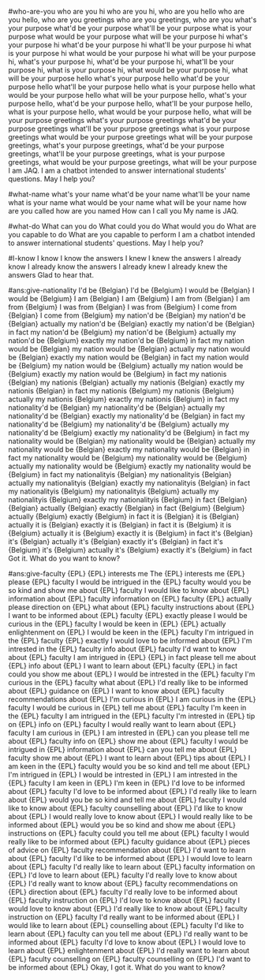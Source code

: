 #who-are-you
who are you
hi  who are you
hi,  who are you
hello  who are you
hello,  who are you
greetings  who are you
greetings,  who are you
what's your purpose
what'd be your purpose
what'll be your purpose
what is your purpose
what would be your purpose
what will be your purpose
hi  what's your purpose
hi  what'd be your purpose
hi  what'll be your purpose
hi  what is your purpose
hi  what would be your purpose
hi  what will be your purpose
hi,  what's your purpose
hi,  what'd be your purpose
hi,  what'll be your purpose
hi,  what is your purpose
hi,  what would be your purpose
hi,  what will be your purpose
hello  what's your purpose
hello  what'd be your purpose
hello  what'll be your purpose
hello  what is your purpose
hello  what would be your purpose
hello  what will be your purpose
hello,  what's your purpose
hello,  what'd be your purpose
hello,  what'll be your purpose
hello,  what is your purpose
hello,  what would be your purpose
hello,  what will be your purpose
greetings  what's your purpose
greetings  what'd be your purpose
greetings  what'll be your purpose
greetings  what is your purpose
greetings  what would be your purpose
greetings  what will be your purpose
greetings,  what's your purpose
greetings,  what'd be your purpose
greetings,  what'll be your purpose
greetings,  what is your purpose
greetings,  what would be your purpose
greetings,  what will be your purpose
I am JAQ. I am a chatbot intended to answer international students' questions. May I help you?

#what-name
what's your name
what'd be your name
what'll be your name
what is your name
what would be your name
what will be your name
how are you called
how are you named
How can I call you
My name is JAQ.

#what-do
What can you do
What could you do
What would you do
What are you capable to do
What are you capable to perform
I am a chatbot intended to answer international students' questions. May I help you?

#I-know
I know
I know the answers
I knew
I knew the answers
I already know
I already know the answers
I already knew
I already knew the answers
Glad to hear that.

#ans:give-nationality
I'd be {Belgian}
I'd be {Belgium}
I would be {Belgian}
I would be {Belgium}
I am {Belgian}
I am {Belgium}
I am from {Belgian}
I am from {Belgium}
I was from {Belgian}
I was from {Belgium}
I come from {Belgian}
I come from {Belgium}
my nation'd be {Belgian}
my nation'd be {Belgian} actually
my nation'd be {Belgian} exactly
my nation'd be {Belgian} in fact
my nation'd be {Belgium}
my nation'd be {Belgium} actually
my nation'd be {Belgium} exactly
my nation'd be {Belgium} in fact
my nation would be {Belgian}
my nation would be {Belgian} actually
my nation would be {Belgian} exactly
my nation would be {Belgian} in fact
my nation would be {Belgium}
my nation would be {Belgium} actually
my nation would be {Belgium} exactly
my nation would be {Belgium} in fact
my nationis {Belgian}
my nationis {Belgian} actually
my nationis {Belgian} exactly
my nationis {Belgian} in fact
my nationis {Belgium}
my nationis {Belgium} actually
my nationis {Belgium} exactly
my nationis {Belgium} in fact
my nationality'd be {Belgian}
my nationality'd be {Belgian} actually
my nationality'd be {Belgian} exactly
my nationality'd be {Belgian} in fact
my nationality'd be {Belgium}
my nationality'd be {Belgium} actually
my nationality'd be {Belgium} exactly
my nationality'd be {Belgium} in fact
my nationality would be {Belgian}
my nationality would be {Belgian} actually
my nationality would be {Belgian} exactly
my nationality would be {Belgian} in fact
my nationality would be {Belgium}
my nationality would be {Belgium} actually
my nationality would be {Belgium} exactly
my nationality would be {Belgium} in fact
my nationalityis {Belgian}
my nationalityis {Belgian} actually
my nationalityis {Belgian} exactly
my nationalityis {Belgian} in fact
my nationalityis {Belgium}
my nationalityis {Belgium} actually
my nationalityis {Belgium} exactly
my nationalityis {Belgium} in fact
{Belgian}
{Belgian} actually
{Belgian} exactly
{Belgian} in fact
{Belgium}
{Belgium} actually
{Belgium} exactly
{Belgium} in fact
it is {Belgian}
it is {Belgian} actually
it is {Belgian} exactly
it is {Belgian} in fact
it is {Belgium}
it is {Belgium} actually
it is {Belgium} exactly
it is {Belgium} in fact
it's {Belgian}
it's {Belgian} actually
it's {Belgian} exactly
it's {Belgian} in fact
it's {Belgium}
it's {Belgium} actually
it's {Belgium} exactly
it's {Belgium} in fact
Got it. What do you want to know?

#ans:give-faculty
{EPL}
{EPL} interests me
The {EPL} interests me
{EPL} please
{EPL} faculty
I would be intrigued in the {EPL} faculty
would you be so kind and show me about {EPL} faculty
I would like to know about {EPL}
information about {EPL} faculty
information on {EPL} faculty
{EPL} actually please
direction on {EPL}
what about {EPL} faculty
instructions about {EPL}
I want to be informed about {EPL} faculty
{EPL} exactly please
I would be curious in the {EPL} faculty
I would be keen in {EPL}
{EPL} actually
enlightenment on {EPL}
I would be keen in the {EPL} faculty
I'm intrigued in the {EPL} faculty
{EPL} exactly
I would love to be informed about {EPL}
I'm intrested in the {EPL} faculty
info about {EPL} faculty
I'd want to know about {EPL} faculty
I am intrigued in {EPL}
{EPL} in fact please
tell me about {EPL}
info about {EPL}
I want to learn about {EPL} faculty
{EPL} in fact
could you show me about {EPL}
I would be intrested in the {EPL} faculty
I'm curious in the {EPL} faculty
what about {EPL}
I'd really like to be informed about {EPL}
guidance on {EPL}
I want to know about {EPL} faculty
recommendations about {EPL}
I'm curious in {EPL}
I am curious in the {EPL} faculty
I would be curious in {EPL}
tell me about {EPL} faculty
I'm keen in the {EPL} faculty
I am intrigued in the {EPL} faculty
I'm intrested in {EPL}
tip on {EPL}
info on {EPL} faculty
I would really want to learn about {EPL} faculty
I am curious in {EPL}
I am intrested in {EPL}
can you please tell me about {EPL} faculty
info on {EPL}
show me about {EPL} faculty
I would be intrigued in {EPL}
information about {EPL}
can you tell me about {EPL} faculty
show me about {EPL}
I want to learn about {EPL}
tips about {EPL}
I am keen in the {EPL} faculty
would you be so kind and tell me about {EPL}
I'm intrigued in {EPL}
I would be intrested in {EPL}
I am intrested in the {EPL} faculty
I am keen in {EPL}
I'm keen in {EPL}
I'd love to be informed about {EPL} faculty
I'd love to be informed about {EPL}
I'd really like to learn about {EPL}
would you be so kind and tell me about {EPL} faculty
I would like to know about {EPL} faculty
counselling about {EPL}
I'd like to know about {EPL}
I would really love to know about {EPL}
I would really like to be informed about {EPL}
would you be so kind and show me about {EPL}
instructions on {EPL} faculty
could you tell me about {EPL} faculty
I would really like to be informed about {EPL} faculty
guidance about {EPL}
pieces of advice on {EPL} faculty
recommendation about {EPL}
I'd want to learn about {EPL} faculty
I'd like to be informed about {EPL}
I would love to learn about {EPL} faculty
I'd really like to learn about {EPL} faculty
information on {EPL}
I'd love to learn about {EPL} faculty
I'd really love to know about {EPL}
I'd really want to know about {EPL} faculty
recommendations on {EPL}
direction about {EPL} faculty
I'd really love to be informed about {EPL} faculty
instruction on {EPL}
I'd love to know about {EPL} faculty
I would love to know about {EPL}
I'd really like to know about {EPL} faculty
instruction on {EPL} faculty
I'd really want to be informed about {EPL}
I would like to learn about {EPL}
counselling about {EPL} faculty
I'd like to learn about {EPL} faculty
can you tell me about {EPL}
I'd really want to be informed about {EPL} faculty
I'd love to know about {EPL}
I would love to learn about {EPL}
enlightenment about {EPL}
I'd really want to learn about {EPL} faculty
counselling on {EPL} faculty
counselling on {EPL}
I'd want to be informed about {EPL}
Okay, I got it. What do you want to know?


